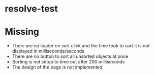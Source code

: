 # resolve-test

# Missing
- There are no loader on sort click and the time took to sort it is not displayed in milliseconds/seconds
- There are no button to sort all unsorted objects at once
- Sorting is not setup to time out after 200 milliseconds
- The design of the page is not implemented